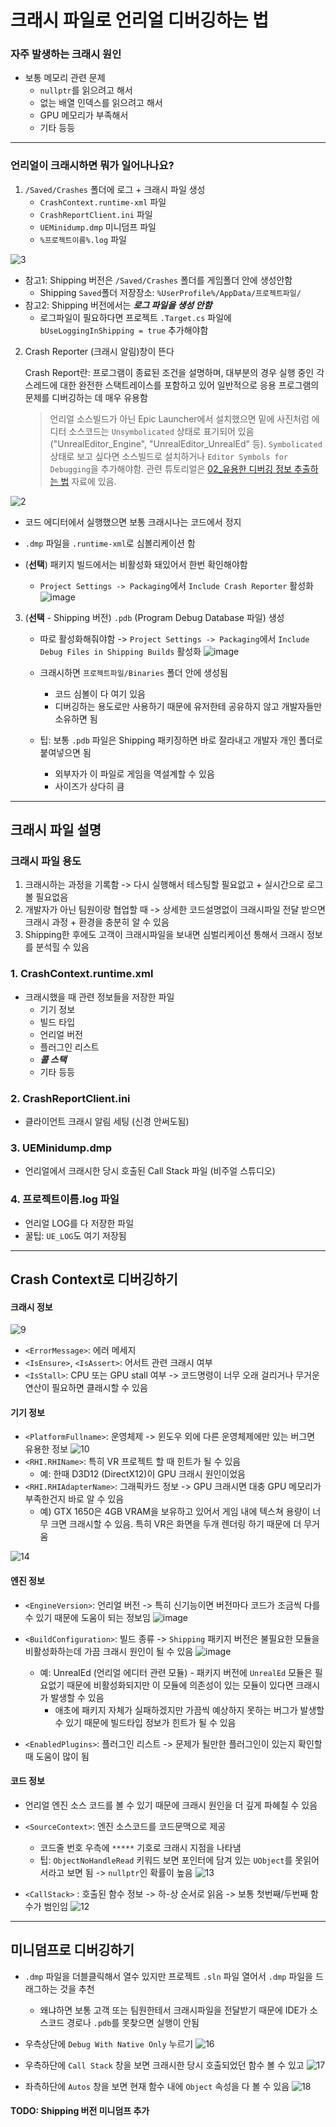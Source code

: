 # 크래시 파일로 언리얼 디버깅하는 법

### 자주 발생하는 크래시 원인
- 보통 메모리 관련 문제
    - `nullptr`를 읽으려고 해서
    - 없는 배열 인덱스를 읽으려고 해서
    - GPU 메모리가 부족해서
    - 기타 등등

----

 ### 언리얼이 크래시하면 뭐가 일어나나요?
1. `/Saved/Crashes` 폴더에 로그 + 크래시 파일 생성
    - `CrashContext.runtime-xml` 파일
    - `CrashReportClient.ini` 파일
    - `UEMinidump.dmp` 미니덤프 파일
    - `%프로젝트이름%.log` 파일
   
![3](https://github.com/Unreal-Engine-Developers-Korea/Unreal-Optimization-And-Debugging/assets/57009810/45d128be-2b80-43a1-8fef-4622b2248dd6)

   - 참고1: Shipping 버전은 `/Saved/Crashes` 폴더를 게임폴더 안에 생성안함
       - Shipping `Saved`폴더 저장장소: `%UserProfile%/AppData/프로젝트파일/` 
   - 참고2: Shipping 버전에서는 _**로그 파일을 생성 안함**_
     - 로그파일이 필요하다면 프로젝트 `.Target.cs` 파일에 `bUseLoggingInShipping = true` 추가해야함

2. Crash Reporter (크래시 알림)창이 뜬다
 
    Crash Report란: 프로그램이 종료된 조건을 설명하며, 대부분의 경우 실행 중인 각 스레드에 대한 완전한 스택트레이스를 포함하고 있어 일반적으로 응용 프로그램의 문제를 디버깅하는 데 매우 유용함

   > 언리얼 소스빌드가 아닌 Epic Launcher에서 설치했으면 밑에 사진처럼 에디터 소스코드는 `Unsymbolicated` 상태로 표기되어 있음 ("UnrealEditor_Engine", "UnrealEditor_UnrealEd" 등). `Symbolicated` 상태로 보고 싶다면 소스빌드로 설치하거나 `Editor Symbols for Debugging`을 추가해야함. 관련 튜토리얼은 [02_유용한 디버깅 정보 추출하는 법](Optimization%20And%20Debugging%20Tips/04_디버깅/01_유용한%20디버깅%20정보%20추출하는%20법) 자료에 있음.

![2](https://github.com/Unreal-Engine-Developers-Korea/Unreal-Optimization-And-Debugging/assets/57009810/8fd310c7-ea20-4bf6-b196-7fd5119c28fa)

   - 코드 에디터에서 실행했으면 보통 크래시나는 코드에서 정지
   - `.dmp` 파일을 `.runtime-xml`로 심볼리케이션 함

- (**선택**) 패키지 빌드에서는 비활성화 돼있어서 한번 확인해야함
    - `Project Settings -> Packaging`에서 `Include Crash Reporter` 활성화
      ![image](https://github.com/Unreal-Engine-Developers-Korea/Unreal-Optimization-And-Debugging/assets/57009810/4a998a33-25e1-4867-a46b-87b457890d64)

3. (**선택** - Shipping 버전) `.pdb` (Program Debug Database 파일) 생성
    - 따로 활성화해줘야함 -> `Project Settings -> Packaging`에서 `Include Debug Files in Shipping Builds` 활성화
![image](https://github.com/Unreal-Engine-Developers-Korea/Unreal-Optimization-And-Debugging/assets/57009810/3765f80e-e900-4761-8f03-d4e382ff9f95)

    - 크래시하면 `프로젝트파일/Binaries` 폴더 안에 생성됨
      - 코드 심볼이 다 여기 있음
      - 디버깅하는 용도로만 사용하기 때문에 유저한테 공유하지 않고 개발자들만 소유하면 됨
    - 팁: 보통 `.pdb` 파일은 Shipping 패키징하면 바로 잘라내고 개발자 개인 폴더로 붙여넣으면 됨
      - 외부자가 이 파일로 게임을 역설계할 수 있음
      - 사이즈가 상다히 큼

----

## 크래시 파일 설명

### 크래시 파일 용도
1. 크래시하는 과정을 기록함 -> 다시 실행해서 테스팅할 필요없고 + 실시간으로 로그 볼 필요없음
2. 개발자가 아닌 팀원이랑 협업할 때 -> 상세한 코드설명없이 크래시파일 전달 받으면 크래시 과정 + 환경을 충분히 알 수 있음
3. Shipping한 후에도 고객이 크래시파일을 보내면 심벌리케이션 통해서 크래시 정보를 분석힐 수 있음

### 1. CrashContext.runtime.xml
- 크래시했을 때 관련 정보들을 저장한 파일
  - 기기 정보
  - 빌드 타입
  - 언리얼 버전
  - 플러그인 리스트
  - **_콜 스택_**
  - 기타 등등
### 2. CrashReportClient.ini
- 클라이언트 크래시 알림 세팅 (신경 안써도됨)
### 3. UEMinidump.dmp
- 언리얼에서 크래시한 당시 호출된 Call Stack 파일 (비주얼 스튜디오)
### 4. 프로젝트이름.log 파일
- 언리얼 LOG를 다 저장한 파일
- 꿀팁: `UE_LOG`도 여기 저장됨

----

## Crash Context로 디버깅하기
#### 크래시 정보
![9](https://github.com/Unreal-Engine-Developers-Korea/Unreal-Optimization-And-Debugging/assets/57009810/2ee8ee1a-9f0f-4f3f-8ca4-9ea9ef28575e)

- `<ErrorMessage>`: 에러 메세지 
- `<IsEnsure>`, `<IsAssert>`: 어서트 관련 크래시 여부
- `<IsStall>`: CPU 또는 GPU stall 여부 -> 코드명령이 너무 오래 걸리거나 무거운 연산이 필요하면 클래시할 수 있음
#### 기기 정보
- `<PlatformFullname>`: 운영체제 -> 윈도우 외에 다른 운영체제에만 있는 버그면 유용한 정보
![10](https://github.com/Unreal-Engine-Developers-Korea/Unreal-Optimization-And-Debugging/assets/57009810/b7c4a655-9795-4e0f-9155-15bd16676f98)
- `<RHI.RHIName>`: 특히 VR 프로젝트 할 때 힌트가 될 수 있음
  - 예: 한때 D3D12 (DirectX12)이 GPU 크래시 원인이었음
- `<RHI.RHIAdapterName>`: 그래픽카드 정보 -> GPU 크래시면 대충 GPU 메모리가 부족한건지 바로 알 수 있음
  - 예) GTX 1650은 4GB VRAM을 보유하고 있어서 게임 내에 텍스쳐 용량이 너무 크면 크래시할 수 있음. 특히 VR은 화면을 두개 렌더링 하기 때문에 더 무거움

![14](https://github.com/Unreal-Engine-Developers-Korea/Unreal-Optimization-And-Debugging/assets/57009810/87ce5896-15d3-4106-ba6c-f8c3a16d57c6)

#### 엔진 정보 
- `<EngineVersion>`: 언리얼 버전 -> 특히 신기능이면 버전마다 코드가 조금씩 다를 수 있기 때문에 도움이 되는 정보임
![image](https://github.com/Unreal-Engine-Developers-Korea/Unreal-Optimization-And-Debugging/assets/57009810/c2a8dc05-423a-4e60-a0b2-006e734408dc)

- `<BuildConfiguration>`: 빌드 종류 -> `Shipping` 패키지 버전은 불필요한 모듈을 비활성화하는데 가끔 크래시 원인이 될 수 있음
![image](https://github.com/Unreal-Engine-Developers-Korea/Unreal-Optimization-And-Debugging/assets/57009810/25eb3bff-6120-4776-8fbd-46de88566d26)
    - 예: UnrealEd (언리얼 에디터 관련 모듈) - 패키지 버전에 `UnrealEd` 모듈은 필요없기 때문에 비활성화되지만 이 모듈에 의존성이 있는 모듈이 있다면 크래시가 발생할 수 있음
      - 애초에 패키지 자체가 실패하겠지만 가끔씩 예상하지 못하는 버그가 발생할 수 있기 때문에 빌드타입 정보가 힌트가 될 수 있음

- `<EnabledPlugins>`: 플러그인 리스트 -> 문제가 될만한 플러그인이 있는지 확인할 때 도움이 많이 됨
#### 코드 정보
- 언리얼 엔진 소스 코드를 볼 수 있기 때문에 크래시 원인을 더 깊게 파혜칠 수 있음
- `<SourceContext>`: 엔진 소스코드를 코드문맥으로 제공
  - 코드줄 번호 우측에 `*****` 기호로 크래시 지점을 나타냄
  - 팁: `ObjectNoHandleRead` 키워드 보면 포인터에 담겨 있는 `UObject`를 못읽어서라고 보면 됨 -> `nullptr`인 확률이 높음
![13](https://github.com/Unreal-Engine-Developers-Korea/Unreal-Optimization-And-Debugging/assets/57009810/44ad5e7b-5ab7-41dc-b08a-620b8d453cea)

- `<CallStack>` : 호출된 함수 정보 -> 하-상 순서로 읽음 -> 보통 첫번째/두번째 함수가 범인임 
![12](https://github.com/Unreal-Engine-Developers-Korea/Unreal-Optimization-And-Debugging/assets/57009810/afd44897-2da6-45cc-8874-e3f767967b80)

----
## 미니덤프로 디버깅하기
- `.dmp` 파일을 더블클릭해서 열수 있지만 프로젝트 `.sln` 파일 열어서 `.dmp` 파일을 드래그하는 것을 추천
  - 왜냐하면 보통 고객 또는 팀원한테서 크래시파일을 전달받기 때문에 IDE가 소스코드 경로나 `.pdb`를 못찾으면 실행이 안됨
- 우측상단에 `Debug With Native Only` 누르기
![16](https://github.com/Unreal-Engine-Developers-Korea/Unreal-Optimization-And-Debugging/assets/57009810/bf2a6ffb-5765-48d3-a9e2-4bf060e2b92c)

- 우측하단에 `Call Stack` 창을 보면 크래시한 당시 호출되었던 함수 볼 수 있고
![17](https://github.com/Unreal-Engine-Developers-Korea/Unreal-Optimization-And-Debugging/assets/57009810/59d97f89-dcf6-481a-b3da-5a9aa88795ce)

- 좌측하단에 `Autos` 창을 보면 현재 함수 내에 `Object` 속성을 다 볼 수 있음
![18](https://github.com/Unreal-Engine-Developers-Korea/Unreal-Optimization-And-Debugging/assets/57009810/b24f0d1a-6f61-46c1-a3be-389e86f8057d)

#### TODO: Shipping 버전 미니덤프 추가 
